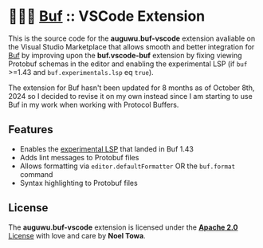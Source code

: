 # 🐻‍❄️🍱 [Buf](https://buf.build) :: VSCode Extension
This is the source code for the **auguwu.buf-vscode** extension avaliable on the Visual Studio Marketplace that allows smooth and better integration for [Buf](https://buf.build) by improving upon the **buf.vscode-buf** extension by fixing viewing Protobuf schemas in the editor and enabling the experimental LSP (if `buf` >=1.43 and `buf.experimentals.lsp` eq `true`).

The extension for Buf hasn't been updated for 8 months as of October 8th, 2024 so I decided to revise it on my own instead since I am starting to use Buf in my work when working with Protocol Buffers.

## Features
- Enables the [experimental LSP] that landed in Buf 1.43
- Adds lint messages to Protobuf files
- Allows formatting via `editor.defaultFormatter` OR the `buf.format` command
- Syntax highlighting to Protobuf files

## License
The **auguwu.buf-vscode** extension is licensed under the [**Apache 2.0** License](/LICENSE) with love and care by **Noel Towa**.

[experimental LSP]: https://github.com/bufbuild/buf/releases/tag/v1.43.0

